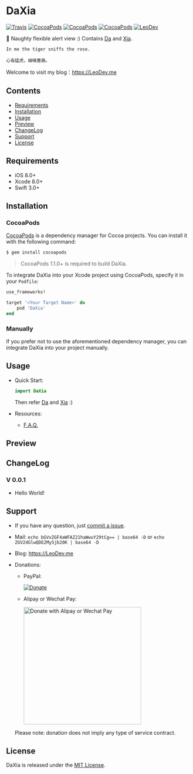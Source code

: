 # DaXia

[![Travis](https://img.shields.io/travis/iTofu/DaXia.svg?style=flat)](https://travis-ci.org/iTofu/DaXia)
[![CocoaPods](https://img.shields.io/cocoapods/v/DaXia.svg)](http://cocoadocs.org/docsets/DaXia)
[![CocoaPods](https://img.shields.io/cocoapods/l/DaXia.svg)](https://raw.githubusercontent.com/iTofu/DaXia/master/LICENSE)
[![CocoaPods](https://img.shields.io/cocoapods/p/DaXia.svg)](http://cocoadocs.org/docsets/DaXia)
[![LeoDev](https://img.shields.io/badge/blog-LeoDev.me-brightgreen.svg)](https://LeoDev.me)

🍰 Naughty flexible alert view :) Contains [Da](https://github.com/iTofu/Da) and [Xia](https://github.com/iTofu/Xia).

<!-- ![DaXia](https://raw.githubusercontent.com/iTofu/DaXia/master/DaXiaDemoImage/DaXiaDemoImage.png) -->

```
In me the tiger sniffs the rose.

心有猛虎，细嗅蔷薇。
```

Welcome to visit my blog：https://LeoDev.me



## Contents

* [Requirements](https://github.com/iTofu/DaXia#requirements)
* [Installation](https://github.com/iTofu/DaXia#installation)
* [Usage](https://github.com/iTofu/DaXia#usage)
* [Preview](https://github.com/iTofu/DaXia#preview)
* [ChangeLog](https://github.com/iTofu/DaXia#changelog)
* [Support](https://github.com/iTofu/DaXia#support)
* [License](https://github.com/iTofu/DaXia#license)



## Requirements

* iOS 8.0+
* Xcode 8.0+
* Swift 3.0+



## Installation

### CocoaPods

[CocoaPods](http://cocoapods.org) is a dependency manager for Cocoa projects. You can install it with the following command:

```bash
$ gem install cocoapods
```

> CocoaPods 1.1.0+ is required to build DaXia.

To integrate DaXia into your Xcode project using CocoaPods, specify it in your `Podfile`:

```ruby
use_frameworks!

target '<Your Target Name>' do
    pod 'DaXia'
end
```

### Manually

If you prefer not to use the aforementioned dependency manager, you can integrate DaXia into your project manually.



## Usage

* Quick Start:

  ```swift
  import DaXia
  ```

  Then refer [Da](https://github.com/iTofu/Da) and [Xia](https://github.com/iTofu/Xia) :)

* Resources:

  * [F.A.Q.](https://github.com/iTofu/DaXia/issues?q=)


## Preview

<!-- ![DaXia](https://raw.githubusercontent.com/iTofu/DaXia/master/DaXiaDemoImage/DaXiaDemoImageInfo.png)
---
![DaXia](https://raw.githubusercontent.com/iTofu/DaXia/master/DaXiaDemoImage/DaXiaDemoImageSuccess.png)
---
![DaXia](https://raw.githubusercontent.com/iTofu/DaXia/master/DaXiaDemoImage/DaXiaDemoImageWarning.png) -->


## ChangeLog

### V 0.0.1

* Hello World!



## Support

* If you have any question, just [commit a issue](https://github.com/iTofu/DaXia/issues/new).

* Mail: `echo bGVvZGF4aWFAZ21haWwuY29tCg== | base64 -D` or `echo ZGV2dGlwQDE2My5jb20K | base64 -D`

* Blog: https://LeoDev.me

* Donations:

  * PayPal:
  
    [![Donate](https://www.paypalobjects.com/en_US/i/btn/btn_donate_SM.gif)](https://www.paypal.com/cgi-bin/webscr?cmd=_donations&business=leodaxia@gmail.com&item_name=leodaxia@gmail.com)
  
  * Alipay or Wechat Pay:
  
    <img src="https://cdnqiniu.leodev.me/donate.png?v=1" alt="Donate with Alipay or Wechat Pay" title="Donate with Alipay or Wechat Pay" width="320"/>
    
  Please note: donation does not imply any type of service contract.


## License

DaXia is released under the [MIT License](https://github.com/iTofu/DaXia/blob/master/LICENSE).
